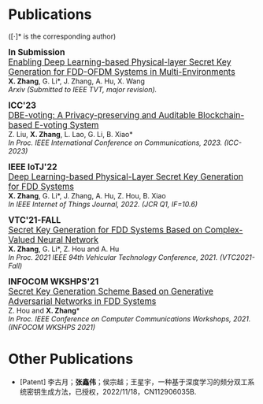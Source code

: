 # Publications 
([⋅]* is the corresponding author)

**<big>In Submission</big>** <br />
<big>[Enabling Deep Learning-based Physical-layer Secret Key Generation for FDD-OFDM Systems in Multi-Environments](https://arxiv.org/abs/2211.03065)</big><br /> 
  **X. Zhang**, G. Li*, J. Zhang, A. Hu, X. Wang <br />
  *Arxiv (Submitted to IEEE TVT, major revision).*

**<big>ICC'23</big>** <br />
<big>[DBE-voting: A Privacy-preserving and Auditable Blockchain-based E-voting System](https://ieeexplore.ieee.org/document/10279692)</big> <br />
  Z. Liu, **X. Zhang**, L. Lao, G. Li, B. Xiao* <br />
 *In Proc. IEEE International Conference on Communications, 2023. (ICC-2023)*

**<big>IEEE IoTJ'22</big>** <br />
<big>[Deep Learning-based Physical-Layer Secret Key Generation for FDD Systems](https://ieeexplore.ieee.org/document/9526766)</big> <br />
 **X. Zhang**, G. Li*, J. Zhang, A. Hu, Z. Hou, B. Xiao <br />
 *In IEEE Internet of Things Journal, 2022. (JCR Q1, IF=10.6)*

**<big>VTC'21-FALL</big>** <br />
<big>[Secret Key Generation for FDD Systems Based on Complex-Valued Neural Network](https://ieeexplore.ieee.org/document/9625252)</big> <br />
  **X. Zhang**, G. Li*, Z. Hou and A. Hu <br />
 *In Proc. 2021 IEEE 94th Vehicular Technology Conference, 2021. (VTC2021-Fall)*
  
**<big>INFOCOM WKSHPS'21</big>** <br />
<big>[Secret Key Generation Scheme Based on Generative Adversarial Networks in FDD Systems](https://ieeexplore.ieee.org/document/9484457)</big> <br />
 Z. Hou and **X. Zhang*** <br />
 *In Proc. IEEE Conference on Computer Communications Workshops, 2021. (INFOCOM WKSHPS 2021)*

# Other Publications
- [Patent] 李古月；**张鑫伟**；侯宗越；王星宇，一种基于深度学习的频分双工系统密钥生成方法，已授权，2022/11/18，CN112906035B.
